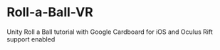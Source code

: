 # Roll-a-Ball-VR

Unity Roll a Ball tutorial with Google Cardboard for iOS and Oculus Rift support enabled

